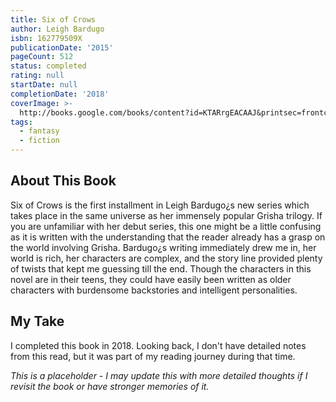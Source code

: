 ```yaml
---
title: Six of Crows
author: Leigh Bardugo
isbn: 162779509X
publicationDate: '2015'
pageCount: 512
status: completed
rating: null
startDate: null
completionDate: '2018'
coverImage: >-
  http://books.google.com/books/content?id=KTARrgEACAAJ&printsec=frontcover&img=1&zoom=1&source=gbs_api
tags:
  - fantasy
  - fiction
---
```


## About This Book

Six of Crows is the first installment in Leigh Bardugo¿s new series which takes place in the same universe as her immensely popular Grisha trilogy. If you are unfamiliar with her debut series, this one might be a little confusing as it is written with the understanding that the reader already has a grasp on the world involving Grisha. Bardugo¿s writing immediately drew me in, her world is rich, her characters are complex, and the story line provided plenty of twists that kept me guessing till the end. Though the characters in this novel are in their teens, they could have easily been written as older characters with burdensome backstories and intelligent personalities.

## My Take

I completed this book in 2018. Looking back, I don't have detailed notes from this read, but it was part of my reading journey during that time.

_This is a placeholder - I may update this with more detailed thoughts if I revisit the book or have stronger memories of it._
